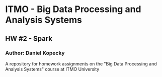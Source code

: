 # ITMO - Big Data Processing and Analysis Systems
## HW #2 - Spark
### Author: Daniel Kopecky
A repository for homework assignments on the "Big Data Processing and Analysis Systems" course at ITMO University